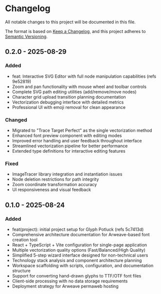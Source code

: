 # Changelog

All notable changes to this project will be documented in this file.

The format is based on [Keep a Changelog](https://keepachangelog.com/en/1.0.0/),
and this project adheres to [Semantic Versioning](https://semver.org/spec/v2.0.0.html).

## 0.2.0 - 2025-08-29

### Added
- feat: Interactive SVG Editor with full node manipulation capabilities (refs 9e52819)
- Zoom and pan functionality with mouse wheel and toolbar controls
- Complete SVG path editing utilities (add/remove/move nodes)
- Character grid upload transition planning documentation
- Vectorization debugging interface with detailed metrics
- Professional UI with emoji removal for clean appearance

### Changed
- Migrated to "Trace Target Perfect" as the single vectorization method
- Enhanced font preview component with editing modes
- Improved error handling and user feedback throughout interface
- Streamlined vectorization pipeline for better performance
- Extended type definitions for interactive editing features

### Fixed
- ImageTracer library integration and instantiation issues
- Node deletion restrictions for path integrity
- Zoom coordinate transformation accuracy
- UI responsiveness and visual feedback

## 0.1.0 - 2025-08-24

### Added
- feat(project): initial project setup for Glyph Potluck (refs 5c7413d)
- Comprehensive architecture documentation for Arweave-based font creation tool
- React + TypeScript + Vite configuration for single-page application
- Multiple vectorization quality options (Fast/Balanced/High Quality)
- Simplified 5-step wizard interface designed for non-technical users
- Technology stack analysis and component architecture planning
- Workspace scaffolding with scripts, configuration, and documentation structure
- Support for converting hand-drawn glyphs to TTF/OTF font files
- Client-side processing with no data storage requirements
- Deployment strategy for Arweave permaweb hosting
